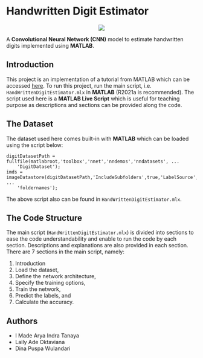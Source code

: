 # Handwritten Digit Estimator
<p align="center">
  <img src="https://www.mathworks.com/help/examples/nnet/win64/TrainABasicConvolutionalNeuralNetworkForClassificationExample_01.png"/>
</p>
A <b>Convolutional Neural Network (CNN)</b> model to estimate handwritten digits implemented using <b>MATLAB</b>.

## Introduction
This project is an implementation of a tutorial from MATLAB which can be accessed [here](https://www.mathworks.com/help/deeplearning/ug/create-simple-deep-learning-network-for-classification.html). To run this project, run the main script, i.e. `HandWrittenDigitEstimator.mlx` in <b>MATLAB</b> (R2021a is recommended). The script used here is a <b>MATLAB Live Script</b> which is useful for teaching purpose as descriptions and sections can be provided along the code.

## The Dataset

The dataset used here comes built-in with <b>MATLAB</b> which can be loaded using the script below:
```
digitDatasetPath = fullfile(matlabroot,'toolbox','nnet','nndemos','nndatasets', ...
    'DigitDataset');
imds = imageDatastore(digitDatasetPath,'IncludeSubfolders',true,'LabelSource', ...
    'foldernames');
```
The above script also can be found in `HandWrittenDigitEstimator.mlx`.

## The Code Structure

The main script (`HandWrittenDigitEstimator.mlx`) is divided into sections to ease the code understandability and enable to run the code by each section. Descriptions and explanations are also provided in each section. There are 7 sections in the main script, namely:
1. Introduction
2. Load the dataset,
3. Define the network architecture,
4. Specify the training options,
5. Train the network,
6. Predict the labels, and
7. Calculate the accuracy.

## Authors
* I Made Arya Indra Tanaya
* Laily Ade Oktaviana
* Dina Puspa Wulandari
